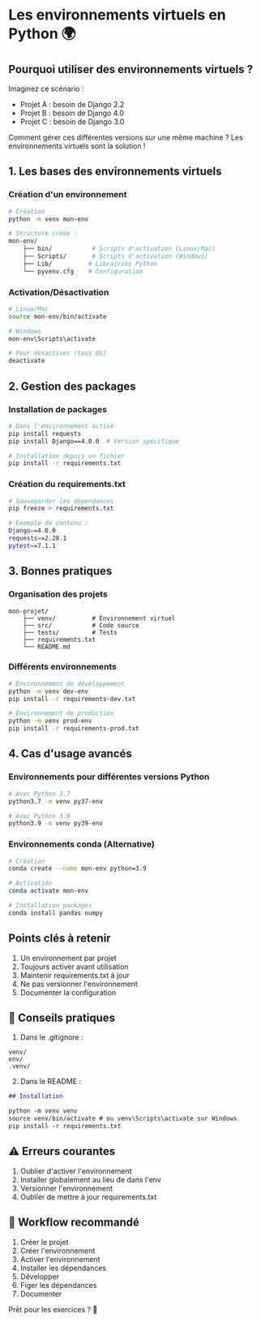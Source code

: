 # Les environnements virtuels en Python 🌍

## Pourquoi utiliser des environnements virtuels ?

Imaginez ce scénario :

- Projet A : besoin de Django 2.2
- Projet B : besoin de Django 4.0
- Projet C : besoin de Django 3.0

Comment gérer ces différentes versions sur une même machine ? Les environnements virtuels sont la solution !

## 1. Les bases des environnements virtuels

### Création d'un environnement

```bash
# Création
python -m venv mon-env

# Structure créée :
mon-env/
    ├── bin/           # Scripts d'activation (Linux/Mac)
    ├── Scripts/       # Scripts d'activation (Windows)
    ├── Lib/          # Librairies Python
    └── pyvenv.cfg    # Configuration
```

### Activation/Désactivation

```bash
# Linux/Mac
source mon-env/bin/activate

# Windows
mon-env\Scripts\activate

# Pour désactiver (tous OS)
deactivate
```

## 2. Gestion des packages

### Installation de packages

```bash
# Dans l'environnement activé
pip install requests
pip install Django==4.0.0  # Version spécifique

# Installation depuis un fichier
pip install -r requirements.txt
```

### Création du requirements.txt

```bash
# Sauvegarder les dépendances
pip freeze > requirements.txt

# Exemple de contenu :
Django==4.0.0
requests==2.28.1
pytest==7.1.1
```

## 3. Bonnes pratiques

### Organisation des projets

```
mon-projet/
    ├── venv/          # Environnement virtuel
    ├── src/           # Code source
    ├── tests/         # Tests
    ├── requirements.txt
    └── README.md
```

### Différents environnements

```bash
# Environnement de développement
python -m venv dev-env
pip install -r requirements-dev.txt

# Environnement de production
python -m venv prod-env
pip install -r requirements-prod.txt
```

## 4. Cas d'usage avancés

### Environnements pour différentes versions Python

```bash
# Avec Python 3.7
python3.7 -m venv py37-env

# Avec Python 3.9
python3.9 -m venv py39-env
```

### Environnements conda (Alternative)

```bash
# Création
conda create --name mon-env python=3.9

# Activation
conda activate mon-env

# Installation packages
conda install pandas numpy
```

## Points clés à retenir

1. Un environnement par projet
2. Toujours activer avant utilisation
3. Maintenir requirements.txt à jour
4. Ne pas versionner l'environnement
5. Documenter la configuration

## 🎯 Conseils pratiques

1. Dans le .gitignore :

```
venv/
env/
.venv/
```

2. Dans le README :

```markdown
## Installation

python -m venv venv
source venv/bin/activate # ou venv\Scripts\activate sur Windows
pip install -r requirements.txt
```

## ⚠️ Erreurs courantes

1. Oublier d'activer l'environnement
2. Installer globalement au lieu de dans l'env
3. Versionner l'environnement
4. Oublier de mettre à jour requirements.txt

## 🔄 Workflow recommandé

1. Créer le projet
2. Créer l'environnement
3. Activer l'environnement
4. Installer les dépendances
5. Développer
6. Figer les dépendances
7. Documenter

Prêt pour les exercices ? 💪
